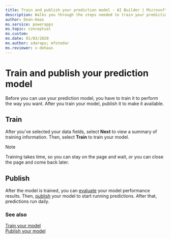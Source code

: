 ```yaml
---
title: Train and publish your prediction model - AI Builder | Microsoft Docs
description: Walks you through the steps needed to train your prediction model, and leads you to the next steps. 
author: Dean-Haas
ms.service: powerapps
ms.topic: conceptual
ms.custom: 
ms.date: 01/03/2020
ms.author: sdarapu; mfotedar
ms.reviewer: v-dehaas
---
```


# Train and publish your prediction model

Before you can use your prediction model, you have to train it to perform the way you want. After you train your model, publish it to make it available.

## Train

After you've selected your data fields, select **Next** to view a summary of training information. Then, select **Train** to train your model.

> [!NOTE]
> Training takes time, so you can stay on the page and wait, or you can close the page and come back later.

## Publish

After the model is trained, you can [evaluate](manage-model.md#evaluate-your-model) your model performance results. Then, [publish](publish-model.md) your model to start running predictions. After that, predictions run daily.

### See also

[Train your model](train-model.md)  
[Publish your model](publish-model.md)
